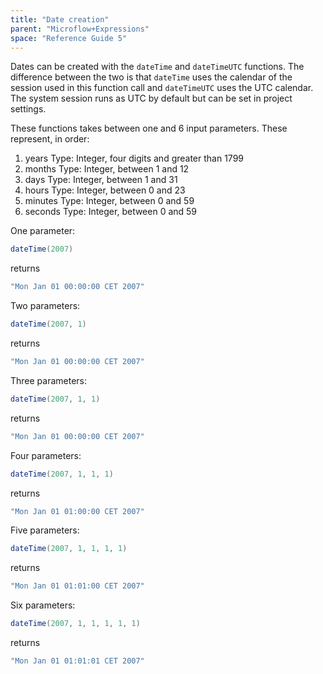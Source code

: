 ```yaml
---
title: "Date creation"
parent: "Microflow+Expressions"
space: "Reference Guide 5"
---
```



Dates can be created with the `dateTime` and `dateTimeUTC` functions. The difference between the two is that `dateTime` uses the calendar of the session used in this function call and `dateTimeUTC` uses the UTC calendar. The system session runs as UTC by default but can be set in project settings.

These functions takes between one and 6 input parameters. These represent, in order:

1.  years
    Type: Integer, four digits and greater than 1799
2.  months
    Type: Integer, between 1 and 12
3.  days
    Type: Integer, between 1 and 31
4.  hours
    Type: Integer, between 0 and 23
5.  minutes
    Type: Integer, between 0 and 59
6.  seconds
    Type: Integer, between 0 and 59

One parameter:

```java
dateTime(2007)

```

returns

```java
"Mon Jan 01 00:00:00 CET 2007"

```

Two parameters:

```java
dateTime(2007, 1)

```

returns

```java
"Mon Jan 01 00:00:00 CET 2007"

```

Three parameters:

```java
dateTime(2007, 1, 1)

```

returns

```java
"Mon Jan 01 00:00:00 CET 2007"

```

Four parameters:

```java
dateTime(2007, 1, 1, 1)

```

returns

```java
"Mon Jan 01 01:00:00 CET 2007"

```

Five parameters:

```java
dateTime(2007, 1, 1, 1, 1)

```

returns

```java
"Mon Jan 01 01:01:00 CET 2007"

```

Six parameters:

```java
dateTime(2007, 1, 1, 1, 1, 1)

```

returns

```java
"Mon Jan 01 01:01:01 CET 2007"

```
